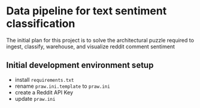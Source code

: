 # Data pipeline for text sentiment classification

The initial plan for this project is to solve the architectural puzzle required to ingest, classify, warehouse, and visualize reddit comment sentiment

## Initial development environment setup

- install `requirements.txt`
- rename `praw.ini.template` to `praw.ini`
- create a Reddit API Key
- update `praw.ini`